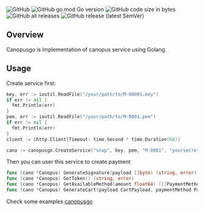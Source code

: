 ![GitHub](https://img.shields.io/github/license/almubarok/canopusgo)
![GitHub go.mod Go version](https://img.shields.io/github/go-mod/go-version/almubarok/canopusgo)
![GitHub code size in bytes](https://img.shields.io/github/languages/code-size/almubarok/canopusgo)
![GitHub all releases](https://img.shields.io/github/downloads/almubarok/canopusgo/total)
![GitHub release (latest SemVer)](https://img.shields.io/github/v/release/almubarok/canopusgo?sort=semver)

## Overview

Canopusgo is implementation of canopus service using Golang.

## Usage

Create service first:
```go
key, err := ioutil.ReadFile("/your/path/to/M-00001.key")
if err != nil {
  fmt.Println(err)
}
pem, err := ioutil.ReadFile("/your/path/to/M-0001.pem")
if err != nil {
  fmt.Println(err)
}
client := &http.Client{Timeout: time.Second * time.Duration(60)}

cano := canopusgo.CreateService("snap", key, pem, "M-0001", "yoursecret", client)
```

Then you can user this service to create payment

```go
func (cano *Canopus) GenerateSignature(payload []byte) (string, error)
func (cano *Canopus) GetToken() (string, error)
func (cano *Canopus) GetAvailableMethod(amount float64) ([]PaymentMethod, error)
func (cano *Canopus) GenerateCart(payload CartPayload, paymentMethod PaymentMethod) (CartResponse, error)
```

Check some examples [canopusgo](https://github.com/almubarok/canopusgo/tree/main/examples)